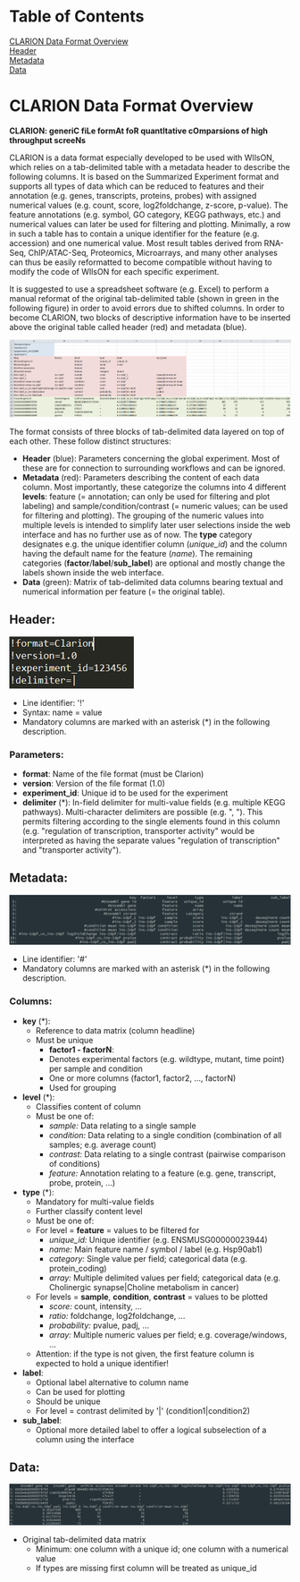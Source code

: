 # Table of Contents  
[CLARION Data Format Overview](#overview)  
[Header](#header)  
[Metadata](#metadata)  
[Data](#data)  

<a name="overview"/>

# CLARION Data Format Overview
**CLARION: generiC fiLe formAt foR quantItative cOmparsions of high throughput screeNs**

CLARION is a data format especially developed to be used with WIlsON, which relies on a tab-delimited table with a metadata header to describe the following columns. It is based on the Summarized Experiment format and supports all types of data which can be reduced to features and their annotation (e.g. genes, transcripts, proteins, probes) with assigned numerical values (e.g. count, score, log2foldchange, z-score, p-value). The feature annotations (e.g. symbol, GO category, KEGG pathways, etc.) and numerical values can later be used for filtering and plotting. Minimally, a row in such a table has to contain a unique identifier for the feature (e.g. accession) and one numerical value. Most result tables derived from RNA-Seq, ChIP/ATAC-Seq, Proteomics, Microarrays, and many other analyses can thus be easily reformatted to become compatible without having to modify the code of WIlsON for each specific experiment.

It is suggested to use a spreadsheet software (e.g. Excel) to perform a manual reformat of the original tab-delimited table (shown in green in the following figure) in order to avoid errors due to shifted columns. In order to become CLARION, two blocks of descriptive information have to be inserted above the original table called header (red) and metadata (blue).

![CLARION Overview](images/clarion_excel_colored.png)

The format consists of three blocks of tab-delimited data layered on top of each other. These follow distinct structures:
  
* **Header** (blue): Parameters concerning the global experiment. Most of these are for connection to surrounding workflows and can be ignored.
* **Metadata** (red): Parameters describing the content of each data column. Most importantly, these categorize the columns into 4 different **levels**: feature (= annotation; can only be used for filtering and plot labeling) and sample/condition/contrast (= numeric values; can be used for filtering and plotting). The grouping of the numeric values into multiple levels is intended to simplify later user selections inside the web interface and has no further use as of now. The **type** category designates e.g. the unique identifier column (*unique_id*) and the column having the default name for the feature (*name*). The remaining categories (**factor**/**label**/**sub_label**) are optional and mostly change the labels shown inside the web interface.
* **Data** (green): Matrix of tab-delimited data columns bearing textual and numerical information per feature (= the original table).

<a name="header"/>

## Header:
![Header](images/header.png)
* Line identifier: '!'
* Syntax: name = value
* Mandatory columns are marked with an asterisk (*) in the following description.

### Parameters:
* **format**: Name of the file format (must be Clarion)
* **version**: Version of the file format (1.0)
* **experiment_id**: Unique id to be used for the experiment
* **delimiter** (*): In-field delimiter for multi-value fields (e.g. multiple KEGG pathways). Multi-character delimiters are possible (e.g. ", "). This permits filtering according to the single elements found in this column (e.g. "regulation of transcription, transporter activity" would be interpreted as having the separate values "regulation of transcription" and "transporter activity").

<a name="metadata"/>

## Metadata:
![Metadata](images/metadata.png)
* Line identifier: '#'
* Mandatory columns are marked with an asterisk (*) in the following description.

### Columns:
* **key** (*):
  * Reference to data matrix (column headline)
  * Must be unique
    * **factor1 - factorN**:
    * Denotes experimental factors (e.g. wildtype, mutant, time point) per sample and condition
    * One or more columns (factor1, factor2, ..., factorN)
    * Used for grouping
* **level** (*):
  * Classifies content of column
  * Must be one of:
    * *sample:* Data relating to a single sample
    * *condition:* Data relating to a single condition (combination of all samples; e.g. average count)
    * *contrast:* Data relating to a single contrast (pairwise comparison of conditions)
    * *feature:* Annotation relating to a feature (e.g. gene, transcript, probe, protein, ...)
* **type** (*):
  * Mandatory for multi-value fields
  * Further classify content level
  * Must be one of:
  * For level = **feature** = values to be filtered for
    * *unique_id:* Unique identifier (e.g. ENSMUSG00000023944)
    * *name:* Main feature name / symbol / label (e.g. Hsp90ab1)
    * *category:* Single value per field; categorical data (e.g. protein_coding)
    * *array:* Multiple delimited values per field; categorical data (e.g. Cholinergic synapse|Choline metabolism in cancer)
  * For levels = **sample**, **condition**, **contrast** = values to be plotted
    * *score:* count, intensity, ...
    * *ratio:* foldchange, log2foldchange, ...
    * *probability:* pvalue, padj, ...
    * *array:* Multiple numeric values per field; e.g. coverage/windows, ...
  * Attention: if the type is not given, the first feature column is expected to hold a unique identifier!
* **label**:
  * Optional label alternative to column name
  * Can be used for plotting
  * Should be unique
  * For level = contrast delimited by '|' (condition1|condition2)
* **sub_label**:
  * Optional more detailed label to offer a logical subselection of a column using the interface

<a name="data"/>

## Data:
![Data](images/data.png)
* Original tab-delimited data matrix
  * Minimum: one column with a unique id; one column with a numerical value
  * If types are missing first column will be treated as unique_id
